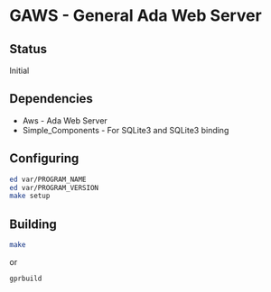 # GAWS - General Ada Web Server

## Status
Initial

## Dependencies

* Aws - Ada Web Server
* Simple_Components - For SQLite3 and SQLite3 binding

## Configuring
```sh
ed var/PROGRAM_NAME
ed var/PROGRAM_VERSION
make setup
```

## Building
```sh
make
```
or
```sh
gprbuild
```

